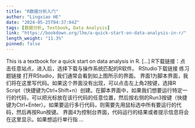 ```yaml
---
title: "R数据分析入门"
author: "Lingxiao HE"
date: "2024-05-25T04:37:04Z"
tags: [数据分析, Textbook, Data Analysis]
link: "https://bookdown.org/lhe/a-quick-start-on-data-analysis-in-r/"
length_weight: "11.3%"
pinned: false
---
```


This is a textbook for a quick start on data analysis in R. [...] R下载链接：点击任意站点，进入后，选择下载与操作系统匹配的R软件。 RStudio下载链接 练习题链接 打开RStudio，我们通常会看到如上图所示的界面。 界面1为脚本界面，我们将在这里写代码。如果这个界面没有出现，可以点击左上角2按键，选择R Script（快捷键为Ctrl+Shift+n）创建。在脚本界面中，如果我们想要运行特定一行的代码，可以把光标放在该行代码的任意位置，然后按右侧的Run3按键（快捷键为Ctrl+Enter）。如果要运行多行代码，则需要先用鼠标选中所有要运行的代码，然后再按Run按键。 界面4为控制台界面，代码运行的结果或者提示信息将会在这里显示。如果想运行单行指 ...
